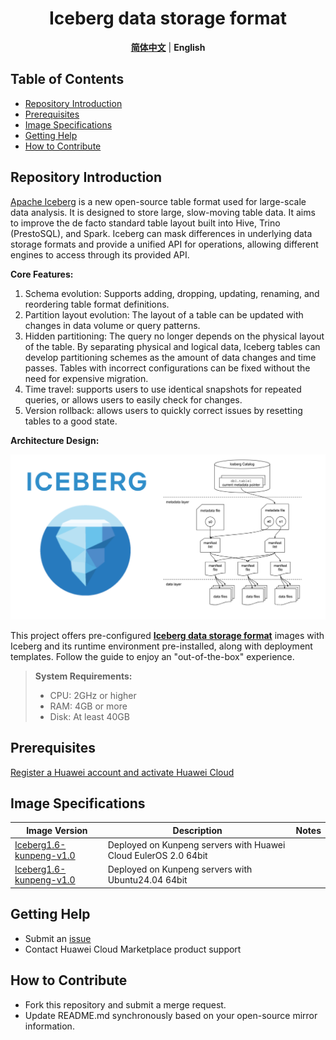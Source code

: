 <p align="center">
  <h1 align="center">Iceberg data storage format</h1>
  <p align="center">
    <a href="README_ZH.md"><strong>简体中文</strong></a> | <strong>English</strong>
  </p>

## Table of Contents

- [Repository Introduction](#repository-introduction)  
- [Prerequisites](#prerequisites)  
- [Image Specifications](#image-specifications)
- [Getting Help](#getting-help)
- [How to Contribute](#how-to-contribute)

## Repository Introduction  
[Apache Iceberg](https://github.com/apache/iceberg) is a new open-source table format used for large-scale data analysis. It is designed to store large, slow-moving table data. It aims to improve the de facto standard table layout built into Hive, Trino (PrestoSQL), and Spark. Iceberg can mask differences in underlying data storage formats and provide a unified API for operations, allowing different engines to access through its provided API.

**Core Features:**
1. Schema evolution: Supports adding, dropping, updating, renaming, and reordering table format definitions.
2. Partition layout evolution: The layout of a table can be updated with changes in data volume or query patterns.
3. Hidden partitioning: The query no longer depends on the physical layout of the table. By separating physical and logical data, Iceberg tables can develop partitioning schemes as the amount of data changes and time passes. Tables with incorrect configurations can be fixed without the need for expensive migration.
4. Time travel: supports users to use identical snapshots for repeated queries, or allows users to easily check for changes.
5. Version rollback: allows users to quickly correct issues by resetting tables to a good state.

**Architecture Design:**

![](./images/img001.png)

This project offers pre-configured [**Iceberg data storage format**](https://marketplace.huaweicloud.com) images with Iceberg and its runtime environment pre-installed, along with deployment templates. Follow the guide to enjoy an "out-of-the-box" experience.

> **System Requirements:**
> - CPU: 2GHz or higher  
> - RAM: 4GB or more  
> - Disk: At least 40GB  

## Prerequisites  
[Register a Huawei account and activate Huawei Cloud](https://support.huaweicloud.com/usermanual-account/account_id_001.html)

## Image Specifications  

| Image Version                                                  | Description                                              | Notes |  
|----------------------------------------------------------------|----------------------------------------------------------|-------|  
| [Iceberg1.6-kunpeng-v1.0](https://github.com/HuaweiCloudDeveloper/iceberg-image/tree/Iceberg1.6-kunpeng-v1.0) | Deployed on Kunpeng servers with Huawei Cloud EulerOS 2.0 64bit |  | 
| [Iceberg1.6-kunpeng-v1.0](https://github.com/HuaweiCloudDeveloper/iceberg-image/tree/Iceberg1.6-kunpeng-v1.0) | Deployed on Kunpeng servers with Ubuntu24.04 64bit   |  |  

## Getting Help
- Submit an [issue](https://github.com/HuaweiCloudDeveloper/iceberg-image/issues)
- Contact Huawei Cloud Marketplace product support

## How to Contribute
- Fork this repository and submit a merge request.
- Update README.md synchronously based on your open-source mirror information.
